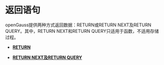# 返回语句<a name="ZH-CN_TOPIC_0245374620"></a>

openGauss提供两种方式返回数据：RETURN或RETURN NEXT及RETURN QUERY。其中，RETURN NEXT和RETURN QUERY只适用于函数，不适用存储过程。

-   **[RETURN](RETURN.md)**  

-   **[RETURN NEXT及RETURN QUERY](RETURN-NEXT及RETURN-QUERY.md)**  


